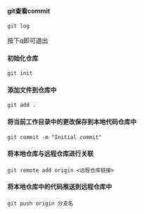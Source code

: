 
#### git查看commit
```bash
git log
```
按下q即可退出

#### 初始化仓库
```shell
git init
```

#### 添加文件到仓库中
```shell
git add .
```

#### 将当前工作目录中的更改保存到本地代码仓库中
```shell
git commit -m "Initial commit"
```

#### 将本地仓库与远程仓库进行关联
```shell
git remote add origin <远程仓库链接>
```

#### 将本地仓库中的代码推送到远程仓库中
```shell
git push origin 分支名
```
